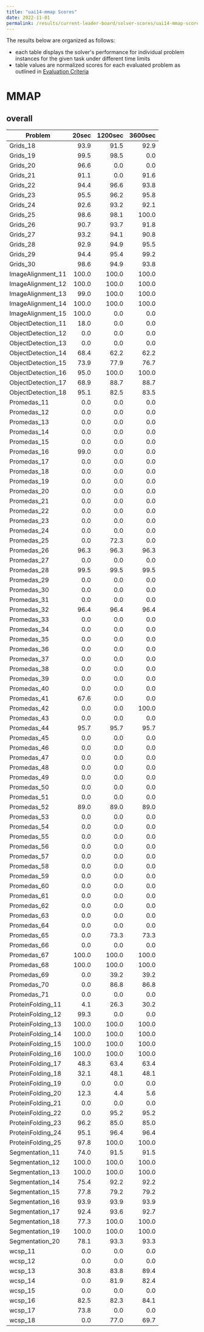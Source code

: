 ```yaml
---
title: "uai14-mmap Scores"
date: 2022-11-01
permalink: /results/current-leader-board/solver-scores/uai14-mmap-scores
---
```




The results below are organized as follows:
- each table displays the solver's performance for individual problem instances for the given task under different time limits
- table values are normalized scores for each evaluated problem as outlined in [Evaluation Criteria](https://uaicompetition.github.io/uci-2022/results/evaluation-criteria/)


# MMAP

## overall

|      Problem       | 20sec | 1200sec | 3600sec |
| ------------------ | ----: | ------: | ------: |
| Grids_18           |  93.9 |    91.5 |    92.9 |
| Grids_19           |  99.5 |    98.5 |     0.0 |
| Grids_20           |  96.6 |     0.0 |     0.0 |
| Grids_21           |  91.1 |     0.0 |    91.6 |
| Grids_22           |  94.4 |    96.6 |    93.8 |
| Grids_23           |  95.5 |    96.2 |    95.8 |
| Grids_24           |  92.6 |    93.2 |    92.1 |
| Grids_25           |  98.6 |    98.1 |   100.0 |
| Grids_26           |  90.7 |    93.7 |    91.8 |
| Grids_27           |  93.2 |    94.1 |    90.8 |
| Grids_28           |  92.9 |    94.9 |    95.5 |
| Grids_29           |  94.4 |    95.4 |    99.2 |
| Grids_30           |  98.6 |    94.9 |    93.8 |
| ImageAlignment_11  | 100.0 |   100.0 |   100.0 |
| ImageAlignment_12  | 100.0 |   100.0 |   100.0 |
| ImageAlignment_13  |  99.0 |   100.0 |   100.0 |
| ImageAlignment_14  | 100.0 |   100.0 |   100.0 |
| ImageAlignment_15  | 100.0 |     0.0 |     0.0 |
| ObjectDetection_11 |  18.0 |     0.0 |     0.0 |
| ObjectDetection_12 |   0.0 |     0.0 |     0.0 |
| ObjectDetection_13 |   0.0 |     0.0 |     0.0 |
| ObjectDetection_14 |  68.4 |    62.2 |    62.2 |
| ObjectDetection_15 |  73.9 |    77.9 |    76.7 |
| ObjectDetection_16 |  95.0 |   100.0 |   100.0 |
| ObjectDetection_17 |  68.9 |    88.7 |    88.7 |
| ObjectDetection_18 |  95.1 |    82.5 |    83.5 |
| Promedas_11        |   0.0 |     0.0 |     0.0 |
| Promedas_12        |   0.0 |     0.0 |     0.0 |
| Promedas_13        |   0.0 |     0.0 |     0.0 |
| Promedas_14        |   0.0 |     0.0 |     0.0 |
| Promedas_15        |   0.0 |     0.0 |     0.0 |
| Promedas_16        |  99.0 |     0.0 |     0.0 |
| Promedas_17        |   0.0 |     0.0 |     0.0 |
| Promedas_18        |   0.0 |     0.0 |     0.0 |
| Promedas_19        |   0.0 |     0.0 |     0.0 |
| Promedas_20        |   0.0 |     0.0 |     0.0 |
| Promedas_21        |   0.0 |     0.0 |     0.0 |
| Promedas_22        |   0.0 |     0.0 |     0.0 |
| Promedas_23        |   0.0 |     0.0 |     0.0 |
| Promedas_24        |   0.0 |     0.0 |     0.0 |
| Promedas_25        |   0.0 |    72.3 |     0.0 |
| Promedas_26        |  96.3 |    96.3 |    96.3 |
| Promedas_27        |   0.0 |     0.0 |     0.0 |
| Promedas_28        |  99.5 |    99.5 |    99.5 |
| Promedas_29        |   0.0 |     0.0 |     0.0 |
| Promedas_30        |   0.0 |     0.0 |     0.0 |
| Promedas_31        |   0.0 |     0.0 |     0.0 |
| Promedas_32        |  96.4 |    96.4 |    96.4 |
| Promedas_33        |   0.0 |     0.0 |     0.0 |
| Promedas_34        |   0.0 |     0.0 |     0.0 |
| Promedas_35        |   0.0 |     0.0 |     0.0 |
| Promedas_36        |   0.0 |     0.0 |     0.0 |
| Promedas_37        |   0.0 |     0.0 |     0.0 |
| Promedas_38        |   0.0 |     0.0 |     0.0 |
| Promedas_39        |   0.0 |     0.0 |     0.0 |
| Promedas_40        |   0.0 |     0.0 |     0.0 |
| Promedas_41        |  67.6 |     0.0 |     0.0 |
| Promedas_42        |   0.0 |     0.0 |   100.0 |
| Promedas_43        |   0.0 |     0.0 |     0.0 |
| Promedas_44        |  95.7 |    95.7 |    95.7 |
| Promedas_45        |   0.0 |     0.0 |     0.0 |
| Promedas_46        |   0.0 |     0.0 |     0.0 |
| Promedas_47        |   0.0 |     0.0 |     0.0 |
| Promedas_48        |   0.0 |     0.0 |     0.0 |
| Promedas_49        |   0.0 |     0.0 |     0.0 |
| Promedas_50        |   0.0 |     0.0 |     0.0 |
| Promedas_51        |   0.0 |     0.0 |     0.0 |
| Promedas_52        |  89.0 |    89.0 |    89.0 |
| Promedas_53        |   0.0 |     0.0 |     0.0 |
| Promedas_54        |   0.0 |     0.0 |     0.0 |
| Promedas_55        |   0.0 |     0.0 |     0.0 |
| Promedas_56        |   0.0 |     0.0 |     0.0 |
| Promedas_57        |   0.0 |     0.0 |     0.0 |
| Promedas_58        |   0.0 |     0.0 |     0.0 |
| Promedas_59        |   0.0 |     0.0 |     0.0 |
| Promedas_60        |   0.0 |     0.0 |     0.0 |
| Promedas_61        |   0.0 |     0.0 |     0.0 |
| Promedas_62        |   0.0 |     0.0 |     0.0 |
| Promedas_63        |   0.0 |     0.0 |     0.0 |
| Promedas_64        |   0.0 |     0.0 |     0.0 |
| Promedas_65        |   0.0 |    73.3 |    73.3 |
| Promedas_66        |   0.0 |     0.0 |     0.0 |
| Promedas_67        | 100.0 |   100.0 |   100.0 |
| Promedas_68        | 100.0 |   100.0 |   100.0 |
| Promedas_69        |   0.0 |    39.2 |    39.2 |
| Promedas_70        |   0.0 |    86.8 |    86.8 |
| Promedas_71        |   0.0 |     0.0 |     0.0 |
| ProteinFolding_11  |   4.1 |    26.3 |    30.2 |
| ProteinFolding_12  |  99.3 |     0.0 |     0.0 |
| ProteinFolding_13  | 100.0 |   100.0 |   100.0 |
| ProteinFolding_14  | 100.0 |   100.0 |   100.0 |
| ProteinFolding_15  | 100.0 |   100.0 |   100.0 |
| ProteinFolding_16  | 100.0 |   100.0 |   100.0 |
| ProteinFolding_17  |  48.3 |    63.4 |    63.4 |
| ProteinFolding_18  |  32.1 |    48.1 |    48.1 |
| ProteinFolding_19  |   0.0 |     0.0 |     0.0 |
| ProteinFolding_20  |  12.3 |     4.4 |     5.6 |
| ProteinFolding_21  |   0.0 |     0.0 |     0.0 |
| ProteinFolding_22  |   0.0 |    95.2 |    95.2 |
| ProteinFolding_23  |  96.2 |    85.0 |    85.0 |
| ProteinFolding_24  |  95.1 |    96.4 |    96.4 |
| ProteinFolding_25  |  97.8 |   100.0 |   100.0 |
| Segmentation_11    |  74.0 |    91.5 |    91.5 |
| Segmentation_12    | 100.0 |   100.0 |   100.0 |
| Segmentation_13    | 100.0 |   100.0 |   100.0 |
| Segmentation_14    |  75.4 |    92.2 |    92.2 |
| Segmentation_15    |  77.8 |    79.2 |    79.2 |
| Segmentation_16    |  93.9 |    93.9 |    93.9 |
| Segmentation_17    |  92.4 |    93.6 |    92.7 |
| Segmentation_18    |  77.3 |   100.0 |   100.0 |
| Segmentation_19    | 100.0 |   100.0 |   100.0 |
| Segmentation_20    |  78.1 |    93.3 |    93.3 |
| wcsp_11            |   0.0 |     0.0 |     0.0 |
| wcsp_12            |   0.0 |     0.0 |     0.0 |
| wcsp_13            |  30.8 |    83.8 |    89.4 |
| wcsp_14            |   0.0 |    81.9 |    82.4 |
| wcsp_15            |   0.0 |     0.0 |     0.0 |
| wcsp_16            |  82.5 |    82.3 |    84.1 |
| wcsp_17            |  73.8 |     0.0 |     0.0 |
| wcsp_18            |   0.0 |    77.0 |    69.7 |

